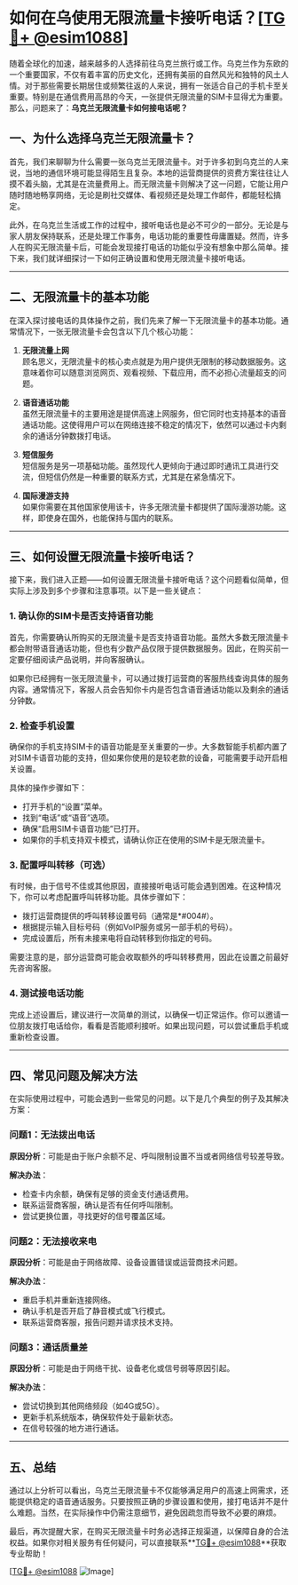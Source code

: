 # 如何在乌使用无限流量卡接听电话？[[TG💪+ @esim1088](https://t.me/s/esim1088)]

随着全球化的加速，越来越多的人选择前往乌克兰旅行或工作。乌克兰作为东欧的一个重要国家，不仅有着丰富的历史文化，还拥有美丽的自然风光和独特的风土人情。对于那些需要长期居住或频繁往返的人来说，拥有一张适合自己的手机卡至关重要。特别是在通信费用高昂的今天，一张提供无限流量的SIM卡显得尤为重要。那么，问题来了：**乌克兰无限流量卡如何接电话呢？**

## 一、为什么选择乌克兰无限流量卡？

首先，我们来聊聊为什么需要一张乌克兰无限流量卡。对于许多初到乌克兰的人来说，当地的通信环境可能显得陌生且复杂。本地的运营商提供的资费方案往往让人摸不着头脑，尤其是在流量费用上。而无限流量卡则解决了这一问题，它能让用户随时随地畅享网络，无论是刷社交媒体、看视频还是处理工作邮件，都能轻松搞定。

此外，在乌克兰生活或工作的过程中，接听电话也是必不可少的一部分。无论是与家人朋友保持联系，还是处理工作事务，电话功能的重要性毋庸置疑。然而，许多人在购买无限流量卡后，可能会发现接打电话的功能似乎没有想象中那么简单。接下来，我们就详细探讨一下如何正确设置和使用无限流量卡接听电话。

---

## 二、无限流量卡的基本功能

在深入探讨接电话的具体操作之前，我们先来了解一下无限流量卡的基本功能。通常情况下，一张无限流量卡会包含以下几个核心功能：

1. **无限流量上网**  
   顾名思义，无限流量卡的核心卖点就是为用户提供无限制的移动数据服务。这意味着你可以随意浏览网页、观看视频、下载应用，而不必担心流量超支的问题。

2. **语音通话功能**  
   虽然无限流量卡的主要用途是提供高速上网服务，但它同时也支持基本的语音通话功能。这使得用户可以在网络连接不稳定的情况下，依然可以通过卡内剩余的通话分钟数拨打电话。

3. **短信服务**  
   短信服务是另一项基础功能。虽然现代人更倾向于通过即时通讯工具进行交流，但短信仍然是一种重要的联系方式，尤其是在紧急情况下。

4. **国际漫游支持**  
   如果你需要在其他国家使用该卡，许多无限流量卡都提供了国际漫游功能。这样，即使身在国外，也能保持与国内的联系。

---

## 三、如何设置无限流量卡接听电话？

接下来，我们进入正题——如何设置无限流量卡接听电话？这个问题看似简单，但实际上涉及到多个步骤和注意事项。以下是一些关键点：

### 1. 确认你的SIM卡是否支持语音功能

首先，你需要确认所购买的无限流量卡是否支持语音功能。虽然大多数无限流量卡都会附带语音通话功能，但也有少数产品仅限于提供数据服务。因此，在购买前一定要仔细阅读产品说明，并向客服确认。

如果你已经拥有一张无限流量卡，可以通过拨打运营商的客服热线查询具体的服务内容。通常情况下，客服人员会告知你卡内是否包含语音通话功能以及剩余的通话分钟数。

### 2. 检查手机设置

确保你的手机支持SIM卡的语音功能是至关重要的一步。大多数智能手机都内置了对SIM卡语音功能的支持，但如果你使用的是较老款的设备，可能需要手动开启相关设置。

具体的操作步骤如下：
- 打开手机的“设置”菜单。
- 找到“电话”或“语音”选项。
- 确保“启用SIM卡语音功能”已打开。
- 如果你的手机支持双卡模式，请确认你正在使用的SIM卡是无限流量卡。

### 3. 配置呼叫转移（可选）

有时候，由于信号不佳或其他原因，直接接听电话可能会遇到困难。在这种情况下，你可以考虑配置呼叫转移功能。具体步骤如下：
- 拨打运营商提供的呼叫转移设置号码（通常是*#004#）。
- 根据提示输入目标号码（例如VoIP服务或另一部手机的号码）。
- 完成设置后，所有未接来电将自动转移到你指定的号码。

需要注意的是，部分运营商可能会收取额外的呼叫转移费用，因此在设置之前最好先咨询客服。

### 4. 测试接电话功能

完成上述设置后，建议进行一次简单的测试，以确保一切正常运作。你可以邀请一位朋友拨打电话给你，看看是否能顺利接听。如果出现问题，可以尝试重启手机或重新检查设置。

---

## 四、常见问题及解决方法

在实际使用过程中，可能会遇到一些常见的问题。以下是几个典型的例子及其解决方案：

### 问题1：无法拨出电话

**原因分析**：可能是由于账户余额不足、呼叫限制设置不当或者网络信号较差导致。

**解决办法**：
- 检查卡内余额，确保有足够的资金支付通话费用。
- 联系运营商客服，确认是否有任何呼叫限制。
- 尝试更换位置，寻找更好的信号覆盖区域。

### 问题2：无法接收来电

**原因分析**：可能是由于网络故障、设备设置错误或运营商技术问题。

**解决办法**：
- 重启手机并重新连接网络。
- 确认手机是否开启了静音模式或飞行模式。
- 联系运营商客服，报告问题并请求技术支持。

### 问题3：通话质量差

**原因分析**：可能是由于网络干扰、设备老化或信号弱等原因引起。

**解决办法**：
- 尝试切换到其他网络频段（如4G或5G）。
- 更新手机系统版本，确保软件处于最新状态。
- 在信号较强的地方进行通话。

---

## 五、总结

通过以上分析可以看出，乌克兰无限流量卡不仅能够满足用户的高速上网需求，还能提供稳定的语音通话服务。只要按照正确的步骤设置和使用，接打电话并不是什么难题。当然，在实际操作中仍需注意细节，避免因疏忽而导致不必要的麻烦。

最后，再次提醒大家，在购买无限流量卡时务必选择正规渠道，以保障自身的合法权益。如果你对相关服务有任何疑问，可以直接联系**[TG💪+ @esim1088](https://t.me/s/esim1088)**获取专业帮助！

[[TG💪+ @esim1088](https://t.me/s/esim1088) ![Image](https://i.postimg.cc/4NQfJmqS/Snipaste-2025-05-13-00-14-12.png)]